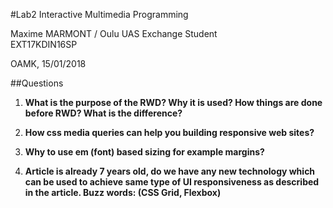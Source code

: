 #Lab2
Interactive Multimedia Programming
  
Maxime MARMONT / Oulu UAS Exchange Student  
EXT17KDIN16SP  
  
OAMK, 15/01/2018  


##Questions

1. **What is the purpose of the RWD? Why it is used? How things are done
before RWD? What is the difference?**  

2. **How css media queries can help you building responsive web sites?**

3. **Why to use em (font) based sizing for example margins?**

4. **Article is already 7 years old, do we have any new technology which can be used to achieve same type of UI responsiveness as described in the article. Buzz words: (CSS Grid, Flexbox)**